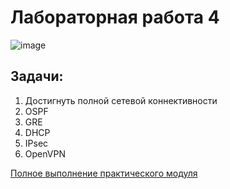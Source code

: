 # Лабораторная работа 4

![image](https://user-images.githubusercontent.com/79700810/196744045-658167b3-9129-4a3a-a95c-d757711584ee.png)

## Задачи:
1) Достигнуть полной сетевой коннективности
2) OSPF
3) GRE
4) DHCP
5) IPsec
6) OpenVPN

[Полное выполнение практического модуля](https://storm39.wordpress.com/%d0%bc%d0%b5%d1%82%d0%be%d0%b4%d0%b8%d1%87%d0%b5%d1%81%d0%ba%d0%be%d0%b5-%d0%bf%d0%be%d1%81%d0%be%d0%b1%d0%b8%d0%b5-%d0%bc%d0%be%d0%b4%d1%83%d0%bb%d1%8c-%d0%b0/)
